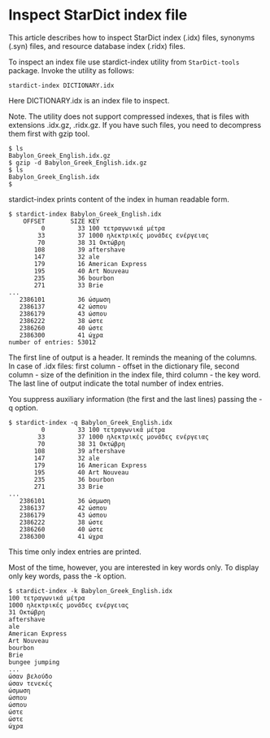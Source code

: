 # Inspect StarDict index file #

This article describes how to inspect StarDict index (.idx) files, synonyms (.syn) files, and resource database index (.ridx) files.

To inspect an index file use stardict-index utility from `StarDict-tools` package. Invoke the utility as follows:

```
stardict-index DICTIONARY.idx
```

Here DICTIONARY.idx is an index file to inspect.

Note. The utility does not support compressed indexes, that is files with extensions .idx.gz, .ridx.gz. If you have such files, you need to decompress them first with gzip tool.

```
$ ls
Babylon_Greek_English.idx.gz
$ gzip -d Babylon_Greek_English.idx.gz 
$ ls
Babylon_Greek_English.idx
$ 
```

stardict-index prints content of the index in human readable form.

```
$ stardict-index Babylon_Greek_English.idx
    OFFSET       SIZE KEY
         0         33 100 τετραγωνικά μέτρα
        33         37 1000 ηλεκτρικές μονάδες ενέργειας
        70         38 31 Οκτώβρη
       108         39 aftershave
       147         32 ale
       179         16 American Express
       195         40 Art Nouveau
       235         36 bourbon
       271         33 Brie
...
   2386101         36 ώσμωση
   2386137         42 ώσπου
   2386179         43 ώσπου
   2386222         38 ώστε
   2386260         40 ώστε
   2386300         41 ώχρα
number of entries: 53012
```

The first line of output is a header. It reminds the meaning of the columns. In case of .idx files: first column - offset in the dictionary file, second column - size of the definition in the index file, third column - the key word. The last line of output indicate the total number of index entries.

You suppress auxiliary information (the first and the last lines) passing the -q option.

```
$ stardict-index -q Babylon_Greek_English.idx
         0         33 100 τετραγωνικά μέτρα
        33         37 1000 ηλεκτρικές μονάδες ενέργειας
        70         38 31 Οκτώβρη
       108         39 aftershave
       147         32 ale
       179         16 American Express
       195         40 Art Nouveau
       235         36 bourbon
       271         33 Brie
...
   2386101         36 ώσμωση
   2386137         42 ώσπου
   2386179         43 ώσπου
   2386222         38 ώστε
   2386260         40 ώστε
   2386300         41 ώχρα
```

This time only index entries are printed.

Most of the time, however, you are interested in key words only. To display only key words, pass the -k option.

```
$ stardict-index -k Babylon_Greek_English.idx
100 τετραγωνικά μέτρα
1000 ηλεκτρικές μονάδες ενέργειας
31 Οκτώβρη
aftershave
ale
American Express
Art Nouveau
bourbon
Brie
bungee jumping
...
ώσαν βελούδο
ώσαν τενεκές
ώσμωση
ώσπου
ώσπου
ώστε
ώστε
ώχρα
```